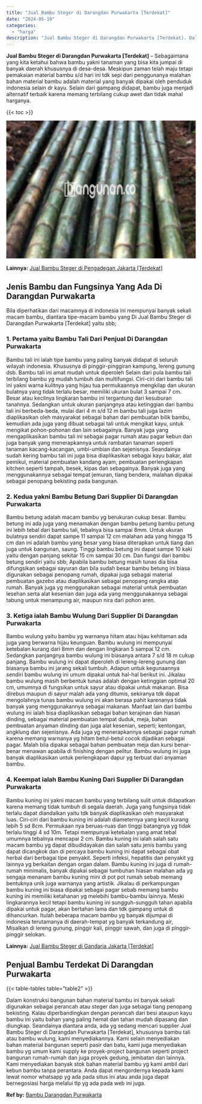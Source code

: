 ```yaml
---
title: "Jual Bambu Steger di Darangdan Purwakarta [Terdekat]"
date: "2024-05-19"
categories: 
  - "harga"
description: "Jual Bambu Steger di Darangdan Purwakarta [Terdekat]. Dalam konstruksi bangunan bahan material bambu ini banyak sekali digunakan sebagai perancah atau steger..."
---
```


**Jual Bambu Steger di Darangdan Purwakarta \[Terdekat\]** – Sebagaimana yang kita ketahui bahwa bambu yakni tanaman yang bisa kita jumpai di banyak daerah khususnya di desa-desa. Meskipun zaman telah maju tetapi pemakaian material bambu s/d hari ini tdk sepi dari penggunanya malahan bahan material bambu adalah material yang banyak dipakai oleh penduduk indonesia selain dr kayu. Selain dari gampang didapat, bambu juga menjadi alternatif terbaik karena memang terbilang cukup awet dan tidak mahal harganya.

{{< toc >}}

![Jual Bambu Steger di Darangdan Purwakarta [Terdekat]](/images/jual-bambu-tali-26.png)

**Lainnya:** [Jual Bambu Steger di Pengadegan Jakarta \[Terdekat\]](https://bambu.bangunan.co/jual-bambu-steger-di-pengadegan-jakarta-terdekat/)

## Jenis Bambu dan Fungsinya Yang Ada Di Darangdan Purwakarta

Bila diperhatikan dari macamnya di indonesia ini mempunyai banyak sekali macam bambu, diantara tipe-macam bambu yang Di Jual Bambu Steger di Darangdan Purwakarta \[Terdekat\] yaitu sbb;

### 1\. Pertama yaitu Bambu Tali Dari Penjual Di Darangdan Purwakarta

Bambu tali ini ialah tipe bambu yang paling banyak didapat di seluruh wilayah indonesia. Khususnya di pinggir-pinggiran kampung, lereng gunung dsb. Bambu tali ini amat mudah untuk diperoleh Selain dari pula bambu tali terbilang bambu yg mudah tumbuh dan multifungsi. Ciri-ciri dari bambu tali ini yakni warna kulitnya yang hijau tua permukaannya mengkilap dan ukuran bulatnya yang tidak terlalu besar, memiliki ukuran bulat 3 sampai 7 cm. Besar atau kecilnya lingkaran bambu ini tergantung dari kesuburan tanahnya. Sedangkan untuk ukuran panjangnya atau ketinggian dari bambu tali ini berbeda-beda, mulai dari 4 m s/d 12 m bambu tali juga lazim diaplikasikan oleh masyarakat sebagai bahan dari pembuatan bilik bambu, kemudian ada juga yang dibuat sebagai tali untuk mengikat kayu, untuk mengikat pohon-pohonan dan lain sebagainya. Banyak juga yang mengaplikasikan bambu tali ini sebagai pagar rumah atau pagar kebun dan juga banyak yang menerapkannya untuk rambatan tanaman seperti tanaman kacang-kacangan, umbi-umbian dan sejenisnya. Seandainya sudah kering bambu tali ini juga bisa diaplikasikan sebagai kayu bakar, alat pemikul, material pembuatan kandang ayam, pembuatan perlengkapan kitchen seperti tampah, besek, kipas dan sebagainya. Banyak juga yang menggunakannya sebagai tempat jemuran, tiang bendera, malahan dipakai sebagai penopang bekisting pada bangunan.

### 2\. Kedua yakni Bambu Betung Dari Supplier Di Darangdan Purwakarta

Bambu betung adalah macam bambu yg berukuran cukup besar. Bambu betung ini ada juga yang menamakan dengan bambu petung bambu petung ini lebih tebal dari bambu tali, tebalnya bisa sampai 8mm. Untuk ukuran bulatnya sendiri dapat sampe 11 sampai 12 cm malahan ada yang hingga 15 cm dan ini adalah bambu yang besar yang biasa diterapkan untuk tiang dan juga untuk bangunan, saung. Tinggi bambu betung ini dapat sampe 10 kaki yaitu dengan panjang sekitar 15 cm sampai 30 cm. Dan fungsi dari bambu betung sendiri yaitu sbb; Apabila bambu betung masih tunas dia bisa difungsikan sebagai sayuran dan bila sudah besar bambu betung ini biasa digunakan sebagai penopang rumah, dipakai juga sebagai material pembuatan gazebo atau diaplikasikan sebagai penopang rangka atap rumah. Banyak juga yg menggunakan sebagai material untuk pembuatan lesehan serta alat kesenian dan juga ada yang menggunakannya sebagai tabung untuk menampung air, maupun nira dari pohon aren.

### 3\. Ketiga ialah Bambu Wulung Dari Supplier Di Darangdan Purwakarta

Bambu wulung yaitu bambu yg warnanya hitam atau hijau kehitaman ada juga yang berwarna hijau keunguan. Bambu wulung ini mempunyai ketebalan kurang dari 8mm dan dengan lingkaran 5 sampai 12 cm. Sedangkan panjangnya bambu wulung ini biasanya antara 7 s/d 18 m cukup panjang. Bambu wulung ini dapat diperoleh di lereng-lereng gunung dan biasanya bambu ini jarang sekali tumbuh. Adapun untuk kegunaannya sendiri bambu wulung ini umum dipakai untuk hal-hal berikut ini. Jikalau bambu wulung masih berbentuk tunas adalah dengan ketinggian optimal 20 cm, umumnya di fungsikan untuk sayur atau dipakai untuk makanan. Bisa direbus maupun di sayur malah ada yang ditumis, sekiranya tdk dapat mengolahnya tunas bambu wulung ini akan berasa pahit karenanya tidak banyak yang menggunakannya sebagai makanan. Manfaat lain dari bambu wulung ini ialah bisa diaplikasikan sebagai bahan kerajinan dan hiasan dinding, sebagai material pembuatan tempat duduk, meja, bahan pembuatan anyaman dinding dan juga alat kesenian, seperti; kentongan, angklung dan sejenisnya. Ada juga yg menerapkannya sebagai pagar rumah karena memang warnanya yg hitam betul-betul cocok dijadikan sebagai pagar. Malah bila dipakai sebagai bahan pembuatan meja dan kursi benar-benar menawan apabila di finishing dengan pelitur. Bambu wulung ini juga banyak diaplikasikan untuk perlengkapan dapur yg terbuat dari anyaman bambu.

### 4\. Keempat ialah Bambu Kuning Dari Supplier Di Darangdan Purwakarta

Bambu kuning ini yakni macam bambu yang terbilang sulit untuk didapatkan karena memang tidak tumbuh di segala daerah. Juga yang fungsinya tidak terlalu dapat diandalkan yaitu tdk banyak diaplikasikan oleh masyarakat luas. Ciri-ciri dari bambu kuning ini adalah diameternya yang kecil kurang lebih 5 sd 8cm. Permukaan nya beruas-ruas dan tinggi batangnya yg tidak terlalu tinggi 4 sd 10m. Tetapi mempunyai ketebalan yang amat tebal umumnya tebalnya mencapai 2 cm. Bambu kuning ini ialah salah satu macam bambu yg dapat dibudidayakan dan salah satu jenis bambu yang dapat dicangkok dan di percaya bambu kuning ini dapat sebagai obat herbal dari berbagai tipe penyakit. Seperti infeksi, hepatitis dan penyakit yg lainnya yg berkaitan dengan organ dalam. Bambu kuning ini juga di rumah-rumah minimalis, banyak dipakai sebagai tumbuhan hiasan malahan ada yg sengaja menanam bambu kuning mini di pot pot rumah sebab memang bentuknya unik juga warnanya yang artistik. Jikalau di perkampungan bambu kuning ini biasa dipakai sebagai pagar sebab memang bambu kuning ini memiliki ketahanan yg melebihi bambu-bambu lainnya. Meski lingkarannya kecil tetapi bambu kuning ini sungguh-sungguh tahan apabila dipakai untuk pagar, akan bertahan lama dan tdk gampang untuk di dihancurkan. Itulah beberapa macam bambu yg banyak dijumpai di indonesia terutamanya di daerah-tempat yg banyak terkandung air, Misalkan di lereng gunung, pinggir kali, pinggir sawah, dan juga di pinggir-pinggir selokan.

**Lainnya:** [Jual Bambu Steger di Gandaria Jakarta \[Terdekat\]](https://bambu.bangunan.co/jual-bambu-steger-di-gandaria-jakarta-terdekat/)

## Penjual Bambu Terdekat Di Darangdan Purwakarta

{{< table-tables table="table2" >}}

Dalam konstruksi bangunan bahan material bambu ini banyak sekali digunakan sebagai perancah atau steger dan juga sebagai tiang penopang bekisting. Kalau diperbandingkan dengan perancah dari besi ataupun kayu bambu ini yaitu bahan yang paling hemat dan tahan mudah dipasang dan diungkap. Seandainya diantara anda, ada yg sedang mencari supplier Jual Bambu Steger di Darangdan Purwakarta \[Terdekat\], khususnya bambu tali atau bambu wulung, kami menyediakannya. Kami selain menyediakan bahan material bangunan seperti pasir dan batu, kami juga menyediakan bambu yg umum kami supply ke proyek-project bangunan seperti project bangunan rumah-rumah dan juga proyek gedung, jembatan dan lainnya. Kami menyediakan banyak stok bahan material bambu yg kami ambil dari kebun bambu tanpa perantara. Anda dapat mengordernya kepada kami lewat nomor whatsapp yg ada pada situs ini atau anda juga dapat bernegosiasi harga melalui tlp yg ada pada web ini juga.

**Ref by:** [Bambu Darangdan Purwakarta](https://id.wikipedia.org/wiki/Bambu)
